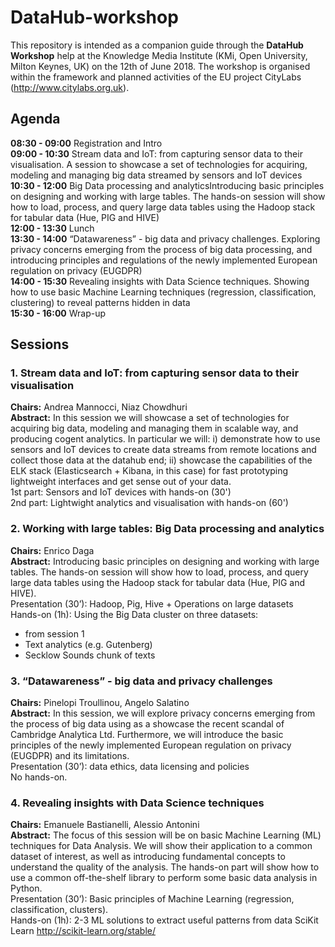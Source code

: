 # DataHub-workshop
This repository is intended as a companion guide through the **DataHub Workshop** help at the Knowledge Media Institute (KMi, Open University, Milton Keynes, UK) on the 12th of June 2018.
The workshop is organised within the framework and planned activities of the EU project CityLabs (http://www.citylabs.org.uk).

## Agenda
**08:30 - 09:00** Registration and Intro       
**09:00 - 10:30** Stream data and IoT: from capturing sensor data to their visualisation. A session to showcase a set of technologies for acquiring, modeling and managing big data streamed by sensors and IoT devices  
**10:30 - 12:00** Big Data processing and analyticsIntroducing basic principles on designing and working with large tables. The hands-on session will show how to load, process, and query large data tables using the Hadoop stack for tabular data (Hue, PIG and HIVE)  
**12:00 - 13:30** Lunch  
**13:30 - 14:00** “Datawareness” - big data and privacy challenges. Exploring privacy concerns emerging from the process of big data processing, and introducing principles and regulations of the newly implemented European regulation on privacy (EUGDPR)  
**14:00 - 15:30** Revealing insights with Data Science techniques. Showing how to use basic Machine Learning techniques (regression, classification, clustering) to reveal patterns hidden in data  
**15:30 - 16:00** Wrap-up  


## Sessions
### 1. Stream data and IoT: from capturing sensor data to their visualisation
**Chairs:** Andrea Mannocci, Niaz Chowdhuri  
**Abstract:** In this session we will showcase a set of technologies for acquiring big data, modeling and managing them in scalable way, and producing cogent analytics. In particular we will: i) demonstrate how to use sensors and IoT devices to create data streams from remote locations and collect those data at the datahub end; ii) showcase the capabilities of the ELK stack (Elasticsearch + Kibana, in this case) for fast prototyping lightweight interfaces and get sense out of your data.   
1st part: Sensors and IoT devices with hands-on (30')    
2nd part: Lightwight analytics and visualisation with hands-on (60')


### 2. Working with large tables: Big Data processing and analytics
**Chairs:** Enrico Daga  
**Abstract:** Introducing basic principles on designing and working with large tables. The hands-on session will show how to load, process, and query large data tables using the Hadoop stack for tabular data (Hue, PIG and HIVE).  
Presentation (30’): Hadoop, Pig, Hive + Operations on large datasets  
Hands-on (1h): Using the Big Data cluster on three datasets:
- from session 1
- Text analytics (e.g. Gutenberg)
- Secklow Sounds chunk of texts 


### 3. “Datawareness” - big data and privacy challenges
**Chairs:** Pinelopi Troullinou, Angelo Salatino  
**Abstract:** In this session, we will explore privacy concerns emerging from the process of big data using as a showcase the recent scandal of Cambridge Analytica Ltd. Furthermore, we will introduce the basic principles of the newly implemented European regulation on privacy (EUGDPR) and its limitations.  
Presentation (30’): data ethics, data licensing and policies  
No hands-on.


### 4. Revealing insights with Data Science techniques
**Chairs:** Emanuele Bastianelli, Alessio Antonini  
**Abstract:** The focus of this session will be on basic Machine Learning (ML) techniques for Data Analysis. We will show their application to a common dataset of interest, as well as introducing fundamental concepts to understand the quality of the analysis. The hands-on part will show how to use a common off-the-shelf library to perform some basic data analysis in Python.  
Presentation (30’): Basic principles of Machine Learning  (regression, classification, clusters).   
Hands-on (1h):
2-3 ML solutions to extract useful patterns from data
	SciKit Learn http://scikit-learn.org/stable/



